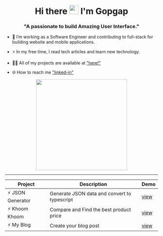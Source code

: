 <h1 align="center">Hi there 
<img src="https://media.giphy.com/media/hvRJCLFzcasrR4ia7z/giphy.gif" width="30px"/>
I'm Gopgap</h1>
<h3 align="center">"A passionate to build Amazing User Interface."</h3>


- :telescope: I’m working as a Software Engineer and contributing to full-stack for building website and mobile applications.

- :zap: In my free time, I read tech articles and learn new technology.

- :technologist: All of my projects are available at  ["here!"](https://ggdev.vercel.app)

- :globe_with_meridians: How to reach me ["linked-in"](https://linkedin.com/in/https://www.linkedin.com/in/noppawat-chochaipantawong-659180214)


<div id="header" align="center">
  <img src="https://media4.giphy.com/media/WFZvB7VIXBgiz3oDXE/giphy.gif?cid=ecf05e47uip2ltzs3t7cewsr2ehhx1ghmjdmspfx2jwhm16z&ep=v1_stickers_search&rid=giphy.gif" width="300"/>
</div>



___



|  Project  |  Description  |  Demo  |
|  ---  |  ---  |  ---  |
| :zap: JSON Generator | Generate JSON data and convert to typescript | [view](https://json-generator-dev.vercel.app) |
| :zap: Khoom Khoom  | Compare and Find the best product price | [view](https://khoom-khoom.vercel.app) |
| :zap: My Blog  | Create your blog post | [view](https://blog-client-noppawat3939.vercel.app) |
  


